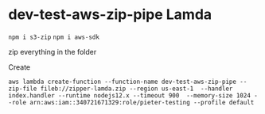 # dev-test-aws-zip-pipe Lamda

`npm i s3-zip`
`npm i aws-sdk`

zip everything in the folder


Create
```
aws lambda create-function --function-name dev-test-aws-zip-pipe --zip-file fileb://zipper-lamda.zip --region us-east-1  --handler index.handler --runtime nodejs12.x --timeout 900  --memory-size 1024 --role arn:aws:iam::340721671329:role/pieter-testing --profile default
```


